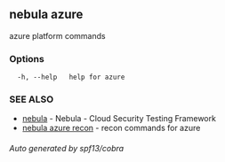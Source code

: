 ## nebula azure

azure platform commands

### Options

```
  -h, --help   help for azure
```

### SEE ALSO

* [nebula](nebula.md)	 - Nebula - Cloud Security Testing Framework
* [nebula azure recon](nebula_azure_recon.md)	 - recon commands for azure

###### Auto generated by spf13/cobra
